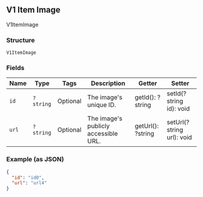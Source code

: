 ## V1 Item Image

V1ItemImage

### Structure

`V1ItemImage`

### Fields

| Name | Type | Tags | Description | Getter | Setter |
|  --- | --- | --- | --- | --- | --- |
| `id` | `?string` | Optional | The image's unique ID. | getId(): ?string | setId(?string id): void |
| `url` | `?string` | Optional | The image's publicly accessible URL. | getUrl(): ?string | setUrl(?string url): void |

### Example (as JSON)

```json
{
  "id": "id0",
  "url": "url4"
}
```

